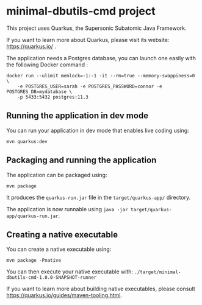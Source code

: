 # minimal-dbutils-cmd project

This project uses Quarkus, the Supersonic Subatomic Java Framework.

If you want to learn more about Quarkus, please visit its website: https://quarkus.io/ .

The application needs a Postgres database, you can launch one easily with the following Docker command :
```
docker run --ulimit memlock=-1:-1 -it --rm=true --memory-swappiness=0 \
    -e POSTGRES_USER=sarah -e POSTGRES_PASSWORD=connor -e POSTGRES_DB=mydatabase \
    -p 5433:5432 postgres:11.3
```

## Running the application in dev mode

You can run your application in dev mode that enables live coding using:
```shell script
mvn quarkus:dev
```


## Packaging and running the application

The application can be packaged using:
```shell script
mvn package
```
It produces the `quarkus-run.jar` file in the `target/quarkus-app/` directory.


The application is now runnable using `java -jar target/quarkus-app/quarkus-run.jar`.

## Creating a native executable

You can create a native executable using: 
```shell script
mvn package -Pnative
```


You can then execute your native executable with: `./target/minimal-dbutils-cmd-1.0.0-SNAPSHOT-runner`

If you want to learn more about building native executables, please consult https://quarkus.io/guides/maven-tooling.html.